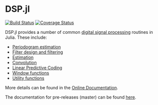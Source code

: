 DSP.jl
======

[![Build Status](https://travis-ci.org/JuliaDSP/DSP.jl.svg?branch=master)](https://travis-ci.org/JuliaDSP/DSP.jl)
[![Coverage Status](https://coveralls.io/repos/JuliaDSP/DSP.jl/badge.svg?branch=master)](https://coveralls.io/r/JuliaDSP/DSP.jl?branch=master)

DSP.jl provides a number of common [digital signal processing](https://en.wikipedia.org/wiki/Digital_signal_processing) routines in Julia. These include:

- [Periodogram estimation](https://docs.juliadsp.org/stable/periodograms)
- [Filter design and filtering](https://docs.juliadsp.org/stable/filters)
- [Estimation](http://docs.juliadsp.org/stable/estimation/)
- [Convolution](https://docs.juliadsp.org/stable/convolutions)
- [Linear Predictive Coding](https://docs.juliadsp.org//stable/lpc)
- [Window functions](https://docs.juliadsp.org/stable/windows)
- [Utility functions](https://docs.juliadsp.org/stable/util)

More details can be found in the [Online Documentation](https://docs.juliadsp.org/stable/contents/).

The documentation for pre-releases (master) can be found [here](https://docs.juliadsp.org/latest/contents/).
